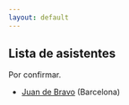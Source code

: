 ```yaml
---
layout: default
---
```


## Lista de asistentes

Por confirmar.

- [Juan de Bravo](https://juandebravo.com) (Barcelona)

